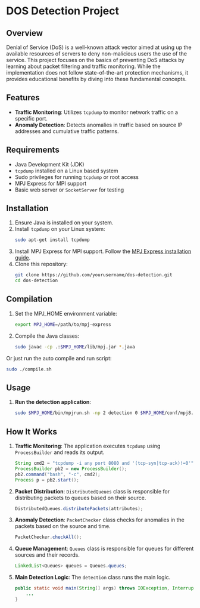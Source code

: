 # DOS Detection Project

## Overview

Denial of Service (DoS) is a well-known attack vector aimed at using up the available resources of servers to deny non-malicious users the use of the service. This project focuses on the basics of preventing DoS attacks by learning about packet filtering and traffic monitoring. While the implementation does not follow state-of-the-art protection mechanisms, it provides educational benefits by diving into these fundamental concepts.

## Features

- **Traffic Monitoring**: Utilizes `tcpdump` to monitor network traffic on a specific port.
- **Anomaly Detection**: Detects anomalies in traffic based on source IP addresses and cumulative traffic patterns.

## Requirements

- Java Development Kit (JDK)
- `tcpdump` installed on a Linux based system
- Sudo privileges for running `tcpdump` or root access
- MPJ Express for MPI support
- Basic web server or `SocketServer` for testing

## Installation

1. Ensure Java is installed on your system.
2. Install `tcpdump` on your Linux system:
   ```sh
   sudo apt-get install tcpdump
   ```
3. Install MPJ Express for MPI support. Follow the [MPJ Express installation guide](https://github.com/kevinmilner/mpj-express/tree/master).
4. Clone this repository:
   ```sh
   git clone https://github.com/yourusername/dos-detection.git
   cd dos-detection
   ```

## Compilation

1. Set the MPJ_HOME environment variable:
   ```sh
   export MPJ_HOME=/path/to/mpj-express
   ```
2. Compile the Java classes:
   ```sh
   sudo javac -cp .:$MPJ_HOME/lib/mpj.jar *.java 
   ```
Or just run the auto compile and run script:
   ```sh
   sudo ./compile.sh
   ```

## Usage

1. **Run the detection application**:
   ```sh
   sudo $MPJ_HOME/bin/mpjrun.sh -np 2 detection 0 $MPJ_HOME/conf/mpj8.conf enp0s3
   ```

## How It Works

1. **Traffic Monitoring**:
   The application executes `tcpdump` using `ProcessBuilder` and reads its output.
   ```java
   String cmd2 = "tcpdump -i any port 8080 and '(tcp-syn|tcp-ack)!=0'";
   ProcessBuilder pb2 = new ProcessBuilder();
   pb2.command("bash", "-c", cmd2);
   Process p = pb2.start();
   ```
2. **Packet Distribution**:
   `DistributedQueues` class is responsible for distributing packets to queues based on their source.
   ```java
   DistributedQueues.distributePackets(attributes);
   ```
3. **Anomaly Detection**:
   `PacketChecker` class checks for anomalies in the packets based on the source and time.
   ```java
   PacketChecker.checkAll();
   ```
4. **Queue Management**:
   `Queues` class is responsible for queues for different sources and their records.
   ```java
   LinkedList<Queues> queues = Queues.queues;
   ```
5. **Main Detection Logic**:
   The `detection` class runs the main logic.
   ```java
   public static void main(String[] args) throws IOException, InterruptedException {
       ...
   }
   ```
